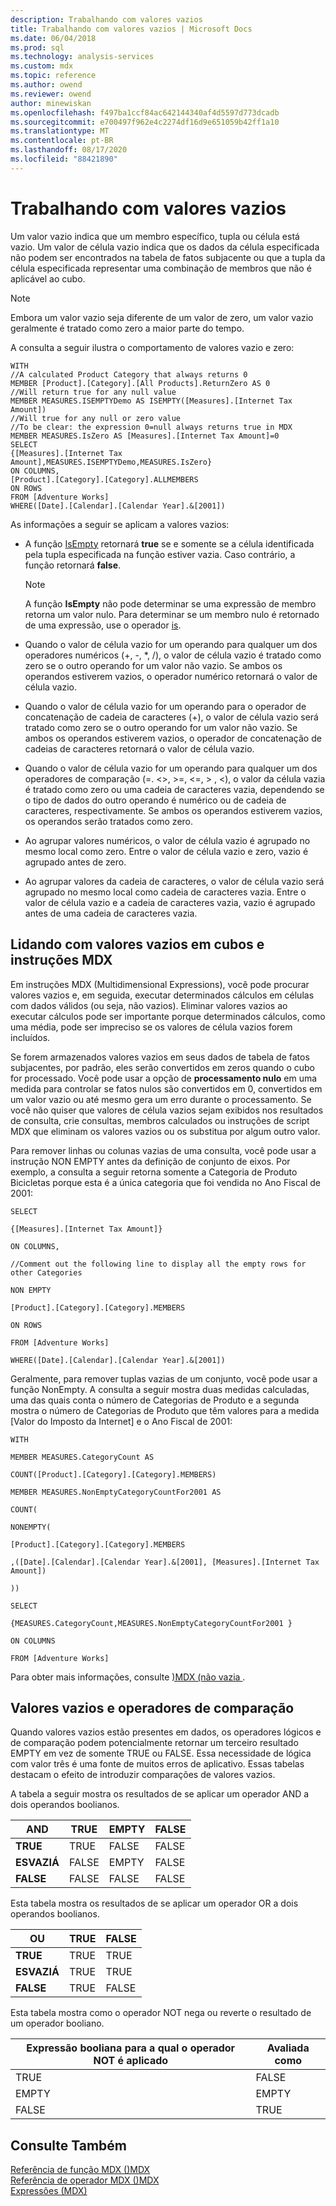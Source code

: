 ```yaml
---
description: Trabalhando com valores vazios
title: Trabalhando com valores vazios | Microsoft Docs
ms.date: 06/04/2018
ms.prod: sql
ms.technology: analysis-services
ms.custom: mdx
ms.topic: reference
ms.author: owend
ms.reviewer: owend
author: minewiskan
ms.openlocfilehash: f497ba1ccf84ac642144340af4d5597d773dcadb
ms.sourcegitcommit: e700497f962e4c2274df16d9e651059b42ff1a10
ms.translationtype: MT
ms.contentlocale: pt-BR
ms.lasthandoff: 08/17/2020
ms.locfileid: "88421890"
---
```

# <a name="working-with-empty-values"></a>Trabalhando com valores vazios


  Um valor vazio indica que um membro específico, tupla ou célula está vazio. Um valor de célula vazio indica que os dados da célula especificada não podem ser encontrados na tabela de fatos subjacente ou que a tupla da célula especificada representar uma combinação de membros que não é aplicável ao cubo.  
  
> [!NOTE]  
>  Embora um valor vazio seja diferente de um valor de zero, um valor vazio geralmente é tratado como zero a maior parte do tempo.  
  
 A consulta a seguir ilustra o comportamento de valores vazio e zero:  
  
```  
WITH  
//A calculated Product Category that always returns 0  
MEMBER [Product].[Category].[All Products].ReturnZero AS 0  
//Will return true for any null value  
MEMBER MEASURES.ISEMPTYDemo AS ISEMPTY([Measures].[Internet Tax Amount])  
//Will true for any null or zero value  
//To be clear: the expression 0=null always returns true in MDX  
MEMBER MEASURES.IsZero AS [Measures].[Internet Tax Amount]=0  
SELECT  
{[Measures].[Internet Tax Amount],MEASURES.ISEMPTYDemo,MEASURES.IsZero}  
ON COLUMNS,  
[Product].[Category].[Category].ALLMEMBERS  
ON ROWS  
FROM [Adventure Works]  
WHERE([Date].[Calendar].[Calendar Year].&[2001])  
```  
  
 As informações a seguir se aplicam a valores vazios:  
  
-   A função [IsEmpty](../mdx/isempty-mdx.md) retornará **true** se e somente se a célula identificada pela tupla especificada na função estiver vazia. Caso contrário, a função retornará **false**.  
  
    > [!NOTE]  
    >  A função **IsEmpty** não pode determinar se uma expressão de membro retorna um valor nulo. Para determinar se um membro nulo é retornado de uma expressão, use o operador [is](../mdx/is-mdx.md).  
  
-   Quando o valor de célula vazio for um operando para qualquer um dos operadores numéricos (+, -, *, /), o valor de célula vazio é tratado como zero se o outro operando for um valor não vazio. Se ambos os operandos estiverem vazios, o operador numérico retornará o valor de célula vazio.  
  
-   Quando o valor de célula vazio for um operando para o operador de concatenação de cadeia de caracteres (+), o valor de célula vazio será tratado como zero se o outro operando for um valor não vazio. Se ambos os operandos estiverem vazios, o operador de concatenação de cadeias de caracteres retornará o valor de célula vazio.  
  
-   Quando o valor de célula vazio for um operando para qualquer um dos operadores de comparação (=. <>, >=, \<=, > , <), o valor da célula vazia é tratado como zero ou uma cadeia de caracteres vazia, dependendo se o tipo de dados do outro operando é numérico ou de cadeia de caracteres, respectivamente. Se ambos os operandos estiverem vazios, os operandos serão tratados como zero.  
  
-   Ao agrupar valores numéricos, o valor de célula vazio é agrupado no mesmo local como zero. Entre o valor de célula vazio e zero, vazio é agrupado antes de zero.  
  
-   Ao agrupar valores da cadeia de caracteres, o valor de célula vazio será agrupado no mesmo local como cadeia de caracteres vazia. Entre o valor de célula vazio e a cadeia de caracteres vazia, vazio é agrupado antes de uma cadeia de caracteres vazia.  
  
## <a name="dealing-with-empty-values-in-mdx-statements-and-cubes"></a>Lidando com valores vazios em cubos e instruções MDX  
 Em instruções MDX (Multidimensional Expressions), você pode procurar valores vazios e, em seguida, executar determinados cálculos em células com dados válidos (ou seja, não vazios). Eliminar valores vazios ao executar cálculos pode ser importante porque determinados cálculos, como uma média, pode ser impreciso se os valores de célula vazios forem incluídos.  
  
 Se forem armazenados valores vazios em seus dados de tabela de fatos subjacentes, por padrão, eles serão convertidos em zeros quando o cubo for processado. Você pode usar a opção de **processamento nulo** em uma medida para controlar se fatos nulos são convertidos em 0, convertidos em um valor vazio ou até mesmo gera um erro durante o processamento. Se você não quiser que valores de célula vazios sejam exibidos nos resultados de consulta, crie consultas, membros calculados ou instruções de script MDX que eliminam os valores vazios ou os substitua por algum outro valor.  
  
 Para remover linhas ou colunas vazias de uma consulta, você pode usar a instrução NON EMPTY antes da definição de conjunto de eixos. Por exemplo, a consulta a seguir retorna somente a Categoria de Produto Bicicletas porque esta é a única categoria que foi vendida no Ano Fiscal de 2001:  
  
 `SELECT`  
  
 `{[Measures].[Internet Tax Amount]}`  
  
 `ON COLUMNS,`  
  
 `//Comment out the following line to display all the empty rows for other Categories`  
  
 `NON EMPTY`  
  
 `[Product].[Category].[Category].MEMBERS`  
  
 `ON ROWS`  
  
 `FROM [Adventure Works]`  
  
 `WHERE([Date].[Calendar].[Calendar Year].&[2001])`  
  
 Geralmente, para remover tuplas vazias de um conjunto, você pode usar a função NonEmpty. A consulta a seguir mostra duas medidas calculadas, uma das quais conta o número de Categorias de Produto e a segunda mostra o número de Categorias de Produto que têm valores para a medida [Valor do Imposto da Internet] e o Ano Fiscal de 2001:  
  
 `WITH`  
  
 `MEMBER MEASURES.CategoryCount AS`  
  
 `COUNT([Product].[Category].[Category].MEMBERS)`  
  
 `MEMBER MEASURES.NonEmptyCategoryCountFor2001 AS`  
  
 `COUNT(`  
  
 `NONEMPTY(`  
  
 `[Product].[Category].[Category].MEMBERS`  
  
 `,([Date].[Calendar].[Calendar Year].&[2001], [Measures].[Internet Tax Amount])`  
  
 `))`  
  
 `SELECT`  
  
 `{MEASURES.CategoryCount,MEASURES.NonEmptyCategoryCountFor2001 }`  
  
 `ON COLUMNS`  
  
 `FROM [Adventure Works]`  
  
 Para obter mais informações, consulte [&#41;MDX &#40;não vazia ](../mdx/nonempty-mdx.md).  
  
## <a name="empty-values-and-comparison-operators"></a>Valores vazios e operadores de comparação  
 Quando valores vazios estão presentes em dados, os operadores lógicos e de comparação podem potencialmente retornar um terceiro resultado EMPTY em vez de somente TRUE ou FALSE. Essa necessidade de lógica com valor três é uma fonte de muitos erros de aplicativo. Essas tabelas destacam o efeito de introduzir comparações de valores vazios.  
  
 A tabela a seguir mostra os resultados de se aplicar um operador AND a dois operandos boolianos.  
  
|AND|TRUE|EMPTY|FALSE|  
|---------|----------|-----------|-----------|  
|**TRUE**|TRUE|FALSE|FALSE|  
|**ESVAZIÁ**|FALSE|EMPTY|FALSE|  
|**FALSE**|FALSE|FALSE|FALSE|  
  
 Esta tabela mostra os resultados de se aplicar um operador OR a dois operandos boolianos.  
  
|OU|TRUE|FALSE|  
|--------|----------|-----------|  
|**TRUE**|TRUE|TRUE|  
|**ESVAZIÁ**|TRUE|TRUE|  
|**FALSE**|TRUE|FALSE|  
  
 Esta tabela mostra como o operador NOT nega ou reverte o resultado de um operador booliano.  
  
|Expressão booliana para a qual o operador NOT é aplicado|Avaliada como|  
|-------------------------------------------------------------|------------------|  
|TRUE|FALSE|  
|EMPTY|EMPTY|  
|FALSE|TRUE|  
  
## <a name="see-also"></a>Consulte Também  
 [Referência de função MDX &#40;&#41;MDX ](../mdx/mdx-function-reference-mdx.md)   
 [Referência de operador MDX &#40;&#41;MDX ](../mdx/mdx-operator-reference-mdx.md)   
 [Expressões &#40;MDX&#41;](../mdx/expressions-mdx.md)  
  
  
